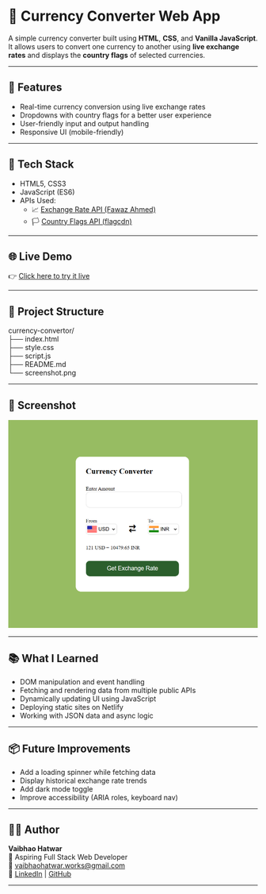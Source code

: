 # 💱 Currency Converter Web App

A simple currency converter built using **HTML**, **CSS**, and **Vanilla JavaScript**.  
It allows users to convert one currency to another using **live exchange rates** and displays the **country flags** of selected currencies.

---

## 🚀 Features
- Real-time currency conversion using live exchange rates
- Dropdowns with country flags for a better user experience
- User-friendly input and output handling
- Responsive UI (mobile-friendly)

---

## 🔧 Tech Stack
- HTML5, CSS3
- JavaScript (ES6)
- APIs Used:
  - 📈 [Exchange Rate API (Fawaz Ahmed)](https://github.com/fawazahmed0/currency-api)  
  - 🏳️ [Country Flags API (flagcdn)](https://flagcdn.com)

---

## 🌐 Live Demo
👉 [Click here to try it live](https://currency-covert.netlify.app/)

---

## 📁 Project Structure

currency-convertor/<br>
├── index.html <br>
├── style.css <br>
├── script.js <br>
├── README.md <br>
└── screenshot.png

---

## 📸 Screenshot

![Currency Converter Screenshot](./screenshot.png)

---

## 📚 What I Learned
- DOM manipulation and event handling
- Fetching and rendering data from multiple public APIs
- Dynamically updating UI using JavaScript
- Deploying static sites on Netlify
- Working with JSON data and async logic

---

## 📦 Future Improvements
- Add a loading spinner while fetching data
- Display historical exchange rate trends
- Add dark mode toggle
- Improve accessibility (ARIA roles, keyboard nav)

---

## 👨‍💻 Author

**Vaibhao Hatwar**  
💼 Aspiring Full Stack Web Developer  
📧 [vaibhaohatwar.works@gmail.com](mailto:vaibhaohatwar.works@gmail.com)  
🔗 [LinkedIn](https://www.linkedin.com/in/vaibhaohatwar) | [GitHub](https://github.com/VaibhaoHatwar)

---
